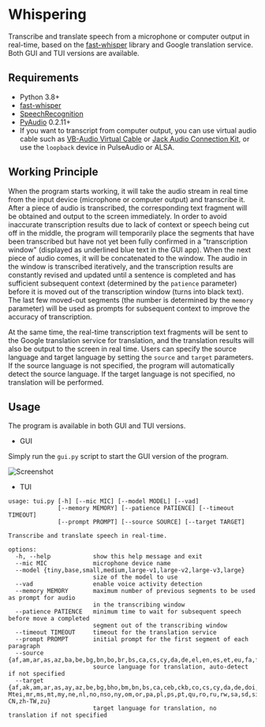 # Whispering

Transcribe and translate speech from a microphone or computer output in real-time, based on the [fast-whisper](https://github.com/SYSTRAN/faster-whisper) library and Google translation service. Both GUI and TUI versions are available.

## Requirements

- Python 3.8+
- [fast-whisper](https://github.com/SYSTRAN/faster-whisper)
- [SpeechRecognition](https://pypi.org/project/SpeechRecognition)
- [PyAudio](https://pypi.org/project/PyAudio) 0.2.11+
- If you want to transcript from computer output, you can use virtual audio cable such as [VB-Audio Virtual Cable](https://vb-audio.com/Cable) or [Jack Audio Connection Kit](https://jackaudio.org), or use the `loopback` device in PulseAudio or ALSA.

## Working Principle

When the program starts working, it will take the audio stream in real time from the input device (microphone or computer output) and transcribe it. After a piece of audio is transcribed, the corresponding text fragment will be obtained and output to the screen immediately. In order to avoid inaccurate transcription results due to lack of context or speech being cut off in the middle, the program will temporarily place the segments that have been transcribed but have not yet been fully confirmed in a "transcription window" (displayed as underlined blue text in the GUI app). When the next piece of audio comes, it will be concatenated to the window. The audio in the window is transcribed iteratively, and the transcription results are constantly revised and updated until a sentence is completed and has sufficient subsequent context (determined by the `patience` parameter) before it is moved out of the transcription window (turns into black text). The last few moved-out segments (the number is determined by the `memory` parameter) will be used as prompts for subsequent context to improve the accuracy of transcription.

At the same time, the real-time transcription text fragments will be sent to the Google translation service for translation, and the translation results will also be output to the screen in real time. Users can specify the source language and target language by setting the `source` and `target` parameters. If the source language is not specified, the program will automatically detect the source language. If the target language is not specified, no translation will be performed.

## Usage

The program is available in both GUI and TUI versions.

- GUI

Simply run the `gui.py` script to start the GUI version of the program.

![Screenshot](https://github.com/Jemtaly/Whispering/assets/83796250/c68fcd61-752f-4c16-9c13-231ac4b0d2fc)

- TUI

```
usage: tui.py [-h] [--mic MIC] [--model MODEL] [--vad]
              [--memory MEMORY] [--patience PATIENCE] [--timeout TIMEOUT]
              [--prompt PROMPT] [--source SOURCE] [--target TARGET]

Transcribe and translate speech in real-time.

options:
  -h, --help            show this help message and exit
  --mic MIC             microphone device name
  --model {tiny,base,small,medium,large-v1,large-v2,large-v3,large}
                        size of the model to use
  --vad                 enable voice activity detection
  --memory MEMORY       maximum number of previous segments to be used as prompt for audio
                        in the transcribing window
  --patience PATIENCE   minimum time to wait for subsequent speech before move a completed
                        segment out of the transcribing window
  --timeout TIMEOUT     timeout for the translation service
  --prompt PROMPT       initial prompt for the first segment of each paragraph
  --source {af,am,ar,as,az,ba,be,bg,bn,bo,br,bs,ca,cs,cy,da,de,el,en,es,et,eu,fa,fi,fo,fr,gl,gu,ha,haw,he,hi,hr,ht,hu,hy,id,is,it,ja,jw,ka,kk,km,kn,ko,la,lb,ln,lo,lt,lv,mg,mi,mk,ml,mn,mr,ms,mt,my,ne,nl,nn,no,oc,pa,pl,ps,pt,ro,ru,sa,sd,si,sk,sl,sn,so,sq,sr,su,sv,sw,ta,te,tg,th,tk,tl,tr,tt,uk,ur,uz,vi,yi,yo,yue,zh}
                        source language for translation, auto-detect if not specified
  --target {af,ak,am,ar,as,ay,az,be,bg,bho,bm,bn,bs,ca,ceb,ckb,co,cs,cy,da,de,doi,dv,ee,el,en,eo,es,et,eu,fa,fi,fil,fr,fy,ga,gd,gl,gn,gom,gu,ha,haw,he,hi,hmn,hr,ht,hu,hy,id,ig,ilo,is,it,ja,jw,ka,kk,km,kn,ko,kri,ku,ky,la,lb,lg,ln,lo,lt,lus,lv,mai,mg,mi,mk,ml,mn,mni-Mtei,mr,ms,mt,my,ne,nl,no,nso,ny,om,or,pa,pl,ps,pt,qu,ro,ru,rw,sa,sd,si,sk,sl,sm,sn,so,sq,sr,st,su,sv,sw,ta,te,tg,th,ti,tk,tl,tr,ts,tt,ug,uk,ur,uz,vi,xh,yi,yo,zh-CN,zh-TW,zu}
                        target language for translation, no translation if not specified
```
